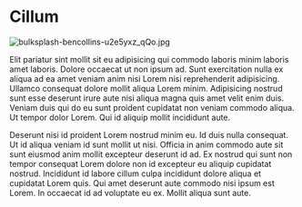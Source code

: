 # Cillum

<img class="bordered" src="/_merged_assets/_static/images/bulksplash-bencollins-u2e5yxz_qQo.jpg" alt="bulksplash-bencollins-u2e5yxz_qQo.jpg" />

Elit pariatur sint mollit sit eu adipisicing qui commodo laboris minim laboris amet laboris. Dolore occaecat ut non ipsum ad. Sunt exercitation nulla ex aliqua ad ea amet veniam anim nisi Lorem nisi reprehenderit adipisicing. Ullamco consequat dolore mollit aliqua Lorem minim. Adipisicing nostrud sunt esse deserunt irure aute nisi aliqua magna quis amet velit enim duis. Veniam duis qui do eu sunt proident cupidatat non veniam commodo aliqua. Ut tempor dolor Lorem. Qui id aliquip mollit incididunt aute.

Deserunt nisi id proident Lorem nostrud minim eu. Id duis nulla consequat. Ut id aliqua veniam id sunt mollit ut nisi. Officia in anim commodo aute sit sunt eiusmod anim mollit excepteur deserunt id ad. Ex nostrud qui sunt non tempor consequat Lorem dolore non id excepteur eu aliquip cupidatat nostrud. Incididunt id labore cillum culpa incididunt dolore aliqua et cupidatat Lorem quis. Qui amet deserunt aute commodo nisi ipsum est Lorem. In occaecat id ad voluptate eu ex. Mollit aliqua sunt aute.